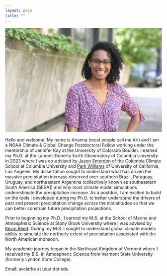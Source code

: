 ```yaml
---
layout: page
title: ""
---
```


![](/Ari_headshot_10072021_laughing.jpg)

Hello and welcome! My name is Arianna (most people call me Ari) and I am a NOAA Climate & Global Change Postdoctoral Fellow working under the mentorship of Jennifer Kay at the University of Colorado Boulder. I earned my Ph.D. at the Lamont-Doherty Earth Observatory of Columbia University in 2023 where I was co-advised by [Jason Smerdon](https://smerdon.ldeo.columbia.edu/people/jason-e-smerdon) of the Columbia Climate School at Columbia University and [Park Williams](https://www.aparkwilliams.com) of University of California, Los Angeles. My dissertation sought to understand what has driven the massive precipitation increase observed over southern Brazil, Paraguay, Uruguay, and northeastern Argentina (collectively known as southeastern South America [SESA]) and why most climate model simulations underestimate the precipitation increase. As a postdoc, I am excited to build on the tools I developed during my Ph.D. to better understand the drivers of past and present precipitation change across the midlatitudes so that we can better constrain future precipitation projections. 

Prior to beginning my Ph.D., I earned my M.S. at the School of Marine and Atmospheric Science at Stony Brook University where I was advised by [Kevin Reed](https://you.stonybrook.edu/kareed/). During my M.S. I sought to understand global climate models ability to simulate the northerly extent of precipitation associated with the North American monsoon. 

My academic journey began in the Northeast Kingdom of Vermont where I received my B.S. in Atmospheric Science from Vermont State University (formerly Lyndon State College).

Email: avclarke at ucar dot edu
